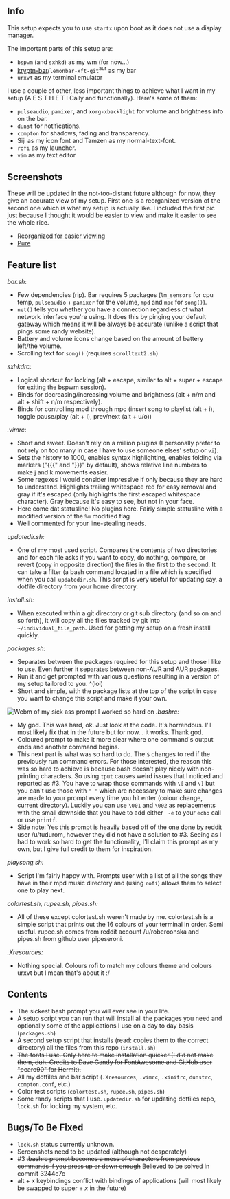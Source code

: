 ## Info
This setup expects you to use `startx` upon boot as it does not use a
display manager.

The important parts of this setup are:
* `bspwm` (and `sxhkd`) as my wm (for now...)
* [kryptn-bar](https://github.com/krypt-n/bar)/`lemonbar-xft-git`<sup>aur</sup> as my bar
* `urxvt` as my terminal emulator

I use a couple of other, less important things to achieve what I want in my
setup (A E S T H E T I Cally and functionally). Here's some of them:
* `pulseaudio`, `pamixer`, and `xorg-xbacklight` for volume and brightness
info on the bar.
* `dunst` for notifications.
* `compton` for shadows, fading and transparency.
* Siji as my icon font and Tamzen as my normal-text-font.
* `rofi` as my launcher.
* `vim` as my text editor

## Screenshots

These will be updated in the not-too-distant future although for now, they
give an accurate view of my setup.
First one is a reorganized version of the second one which is what my setup
is actually like. I included the first pic just because I thought it would be
easier to view and make it easier to see the whole rice.

* [Reorganized for easier viewing](https://u.teknik.io/Ph1Ct.png)
* [Pure](https://u.teknik.io/hfLPB.png)

## Feature list

*bar.sh*:
* Few dependencies (rip). Bar requires 5 packages (`lm_sensors` for cpu temp,
`pulseaudio` + `pamixer` for the volume, `mpd` and `mpc` for `song()`).
* `net()` tells you whether you have a connection regardless of what network
interface you're using. It does this by pinging your default gateway which
means it will be always be accurate (unlike a script that pings some
randy website).
* Battery and volume icons change based on the amount of battery left/the volume.
* Scrolling text for `song()` (requires `scrolltext2.sh`)

*sxhkdrc*:
* Logical shortcut for locking (alt + escape, similar to alt + super + escape
for exiting the bspwm session).
* Binds for decreasing/increasing volume and brightness (alt + n/m and alt +
shift + n/m respectively).
* Binds for controlling mpd through mpc (insert song to playlist (alt + i),
toggle pause/play (alt + l), prev/next (alt + u/o))

*.vimrc*:
* Short and sweet. Doesn't rely on a million plugins (I personally prefer to
not rely on too many in case I have to use someone elses' setup or `vi`).
* Sets the history to 1000, enables syntax highlighting, enables folding
via markers ("{{{" and "}}}" by default), shows relative line numbers
to make j and k movements easier.
* Some regexes I would consider impressive if only because they are hard
to understand. Highlights trailing whitespace red for easy removal and gray
if it's escaped (only highlights the first escaped whitespace character). Gray
because it's easy to see, but not in your face.
* Here come dat statusline! No plugins here. Fairly simple statusline with a
modified version of the `%m` modified flag
* Well commented for your line-stealing needs.

*updatedir.sh:*
* One of my most used script. Compares the contents of two
directories and for each file asks if you want to copy, do nothing, compare,
or revert (copy in opposite direction) the files in the first
to the second. It can take a filter (a bash command located in a file which is
specified when you call `updatedir.sh`. This script is very useful for
updating say, a dotfile directory from your home directory.

*install.sh:*
* When executed within a git directory or git sub directory (and so on and
so forth), it will copy all the files tracked by git
into `~/individual_file_path`. Used for getting my setup on a fresh install
quickly.

*packages.sh:*
* Separates between the packages required for this setup and those I like to
use. Even further it separates between non-AUR and AUR packages.
* Run it and get prompted with various questions resulting in a version of
my setup tailored to you. ^(lol)
* Short and simple, with the package lists at the top of the script in case
you want to change this script and make it your own.

![Webm of my sick ass prompt I worked so hard on](https://raw.githubusercontent.com/wiki/JSpeedie/dotfiles/images/bashprompt.gif)
*.bashrc:*
* My god. This was hard, ok. Just look at the code. It's horrendous. I'll most
likely fix that in the future but for now... it works. Thank god.
* Coloured prompt to make it more clear where one command's output ends and
another command begins.
* This next part is what was so hard to do. The `$` changes to red if the
previously run command errors. For those interested, the reason this was so
hard to achieve is because bash doesn't play nicely with non-printing
characters. So using `tput` causes weird issues that I noticed and reported
as #3. You have to wrap those commands with `\[` and `\]` but you can't use
those with `' '` which are necessary to make sure changes are made to your
prompt every time you hit enter (colour change, current directory). Luckily
you can use `\001` and `\002` as replacements with the small downside that
you have to add either ` -e` to your `echo` call or use `printf`.
* Side note: Yes this prompt is heavily based off of the one done by reddit
user /u/tudurom, however they did not have a solution to #3. Seeing as I had
to work so hard to get the functionality, I'll claim this prompt as my own,
but I give full credit to them for inspiration.

*playsong.sh:*
* Script I'm fairly happy with. Prompts user with a list of all the songs
they have in their mpd music directory and (using `rofi`)
allows them to select one to play next.

*colortest.sh, rupee.sh, pipes.sh:*
* All of these except colortest.sh weren't made by me. colortest.sh is a
simple script that prints out the 16 colours of your terminal in order.
Semi useful. rupee.sh comes from reddit account /u/roberoonska and pipes.sh
from github user pipeseroni.

*.Xresources:*
* Nothing special. Colours rofi to match my colours theme and colours urxvt
but I mean that's about it :/

## Contents
* The sickest bash prompt you will ever see in your life.
* A setup script you can run that will install all the packages you need and
optionally some of the applications I use on a day to day basis (`packages.sh`)
* A second setup script that installs (read: copies them to the correct
directory) all the files from this repo (`install.sh`)
* ~~The fonts I use. Only here to make installation quicker (I did not make
them, duh. Credits to Dave Gandy for FontAwesome and GitHub user "pcaro90"
for Hermit).~~
* All my dotfiles and bar script (`.Xresources`, `.vimrc`, `.xinitrc`,
`dunstrc`, `compton.conf`, etc.)
* Color test scripts (`colortest.sh`, `rupee.sh`, `pipes.sh`)
* Some randy scripts that I use. `updatedir.sh` for updating dotfiles repo,
`lock.sh` for locking my system, etc.

## Bugs/To Be Fixed
* `lock.sh` status currently unknown.
* Screenshots need to be updated (although not desperately)
* #3 ~~.bashrc prompt becomes a mess of characters from previous commands if
you press up or down enough~~ Believed to be solved in commit 3244c7c
* alt + *x* keybindings conflict with bindings of applications (will most
likely be swapped to super + *x* in the future)
